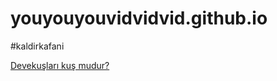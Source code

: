 # youyouyouvidvidvid.github.io
#kaldirkafani

[Devekuşları kuş mudur?](http://youyouyouvidvidvid.com/)
